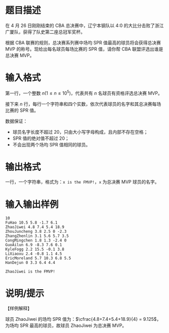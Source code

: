 # 题目描述

在 4 月 26 日刚刚结束的 CBA 总决赛中，辽宁本钢队以 4:0 的大比分击败了浙江广厦队，获得了队史第二座总冠军奖杯。

根据 CBA 联赛的规则，总决赛系列赛中场均 SPR 值最高的球员将会获得总决赛 MVP 的称号。现给出每名球员每场比赛的 SPR 值，请你帮 CBA 联盟评选出谁是总决赛 MVP。

# 输入格式

第一行，一个整数 $n(1 \leq n \leq {10}^5)$，代表共有 $n$ 名球员有资格评选总决赛 MVP。

接下来 $n$ 行，每行一个字符串和四个实数，依次代表球员的名字和其总决赛每场比赛的 SPR 值。

数据保证：

* 球员名字长度不超过 $20$，只由大小写字母构成，且内部不存在空格；
* SPR 值的绝对值不超过 $20$；
* 不会出现两个场均 SPR 值相同的球员。

# 输出格式

一行，一个字符串，格式为：`x is the FMVP!`，`x` 为总决赛 MVP 球员的名字。

# 输入输出样例

```input1
10
FuHao 10.5 5.8 -1.7 6.1
ZhaoJiwei 4.8 7.4 5.4 18.9
ZhouJuncheng 3.8 2.5 0 -2.3
ZhangZhenlin 3.1 5.6 5.7 3.5
CongMingchen 1.8 1.3 -2.4 0
GuoAilun 6.9 -8.3 7.6 0.1
KyleFogg 2.2 15.5 -0.1 3.8
LiXiaoxu 2.4 -0.8 1.1 4.5
EricMoreland 5.7 10.3 6.8 5.5
HanDejun 0 3.3 6.4 4.4
```

```output1
ZhaoJiwei is the FMVP!
```

# 说明/提示

【样例解释】

球员 ZhaoJiwei 的场均 SPR 值为：$\cfrac{4.8+7.4+5.4+18.9}{4} = 9.125$，为场均 SPR 最高的球员，故球员 ZhaoJiwei 为总决赛 MVP。

